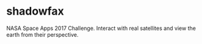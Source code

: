 # shadowfax
NASA Space Apps 2017 Challenge. Interact with real satellites and view the earth from their perspective.
